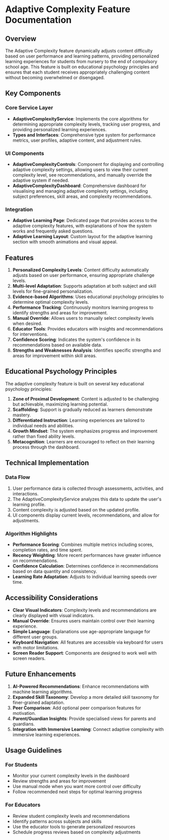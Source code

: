 # Adaptive Complexity Feature Documentation

## Overview

The Adaptive Complexity feature dynamically adjusts content difficulty based on user performance and learning patterns, providing personalized learning experiences for students from nursery to the end of compulsory school age. This feature is built on educational psychology principles and ensures that each student receives appropriately challenging content without becoming overwhelmed or disengaged.

## Key Components

### Core Service Layer

- **AdaptiveComplexityService**: Implements the core algorithms for determining appropriate complexity levels, tracking user progress, and providing personalized learning experiences.
- **Types and Interfaces**: Comprehensive type system for performance metrics, user profiles, adaptive content, and adjustment rules.

### UI Components

- **AdaptiveComplexityControls**: Component for displaying and controlling adaptive complexity settings, allowing users to view their current complexity level, see recommendations, and manually override the adaptive system if needed.
- **AdaptiveComplexityDashboard**: Comprehensive dashboard for visualising and managing adaptive complexity settings, including subject preferences, skill areas, and complexity recommendations.

### Integration

- **Adaptive Learning Page**: Dedicated page that provides access to the adaptive complexity features, with explanations of how the system works and frequently asked questions.
- **Adaptive Learning Layout**: Custom layout for the adaptive learning section with smooth animations and visual appeal.

## Features

1. **Personalized Complexity Levels**: Content difficulty automatically adjusts based on user performance, ensuring appropriate challenge levels.
2. **Multi-level Adaptation**: Supports adaptation at both subject and skill levels for fine-grained personalization.
3. **Evidence-based Algorithms**: Uses educational psychology principles to determine optimal complexity levels.
4. **Performance Tracking**: Continuously monitors learning progress to identify strengths and areas for improvement.
5. **Manual Override**: Allows users to manually select complexity levels when desired.
6. **Educator Tools**: Provides educators with insights and recommendations for interventions.
7. **Confidence Scoring**: Indicates the system's confidence in its recommendations based on available data.
8. **Strengths and Weaknesses Analysis**: Identifies specific strengths and areas for improvement within skill areas.

## Educational Psychology Principles

The adaptive complexity feature is built on several key educational psychology principles:

1. **Zone of Proximal Development**: Content is adjusted to be challenging but achievable, maximizing learning potential.
2. **Scaffolding**: Support is gradually reduced as learners demonstrate mastery.
3. **Differentiated Instruction**: Learning experiences are tailored to individual needs and abilities.
4. **Growth Mindset**: The system emphasizes progress and improvement rather than fixed ability levels.
5. **Metacognition**: Learners are encouraged to reflect on their learning process through the dashboard.

## Technical Implementation

### Data Flow

1. User performance data is collected through assessments, activities, and interactions.
2. The AdaptiveComplexityService analyzes this data to update the user's learning profile.
3. Content complexity is adjusted based on the updated profile.
4. UI components display current levels, recommendations, and allow for adjustments.

### Algorithm Highlights

- **Performance Scoring**: Combines multiple metrics including scores, completion rates, and time spent.
- **Recency Weighting**: More recent performances have greater influence on recommendations.
- **Confidence Calculation**: Determines confidence in recommendations based on data quantity and consistency.
- **Learning Rate Adaptation**: Adjusts to individual learning speeds over time.

## Accessibility Considerations

- **Clear Visual Indicators**: Complexity levels and recommendations are clearly displayed with visual indicators.
- **Manual Override**: Ensures users maintain control over their learning experience.
- **Simple Language**: Explanations use age-appropriate language for different user groups.
- **Keyboard Navigation**: All features are accessible via keyboard for users with motor limitations.
- **Screen Reader Support**: Components are designed to work well with screen readers.

## Future Enhancements

1. **AI-Powered Recommendations**: Enhance recommendations with machine learning algorithms.
2. **Expanded Skill Taxonomy**: Develop a more detailed skill taxonomy for finer-grained adaptation.
3. **Peer Comparison**: Add optional peer comparison features for motivation.
4. **Parent/Guardian Insights**: Provide specialised views for parents and guardians.
5. **Integration with Immersive Learning**: Connect adaptive complexity with immersive learning experiences.

## Usage Guidelines

### For Students

- Monitor your current complexity levels in the dashboard
- Review strengths and areas for improvement
- Use manual mode when you want more control over difficulty
- Follow recommended next steps for optimal learning progress

### For Educators

- Review student complexity levels and recommendations
- Identify patterns across subjects and skills
- Use the educator tools to generate personalized resources
- Schedule progress reviews based on complexity adjustments
